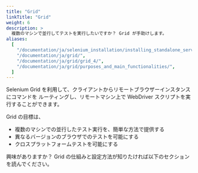 ```yaml
---
title: "Grid"
linkTitle: "Grid"
weight: 6
description: >
  複数のマシンで並行してテストを実行したいですか？ Grid が手助けします。
aliases:
  [
    "/documentation/ja/selenium_installation/installing_standalone_server/",
    "/documentation/ja/grid/",
    "/documentation/ja/grid/grid_4/",
    "/documentation/ja/grid/purposes_and_main_functionalities/",
  ]
---
```


Selenium Grid を利用して、クライアントからリモートブラウザーインスタンスにコマンドを
ルーティングし、リモートマシン上で WebDriver スクリプトを実行することができます。

Grid の目標は、

- 複数のマシンでの並行したテスト実行を、簡単な方法で提供する
- 異なるバージョンのブラウザでのテストを可能にする
- クロスプラットフォームテストを可能にする

興味がありますか？
Grid の仕組みと設定方法が知りたければ以下のセクションを読んでください。
